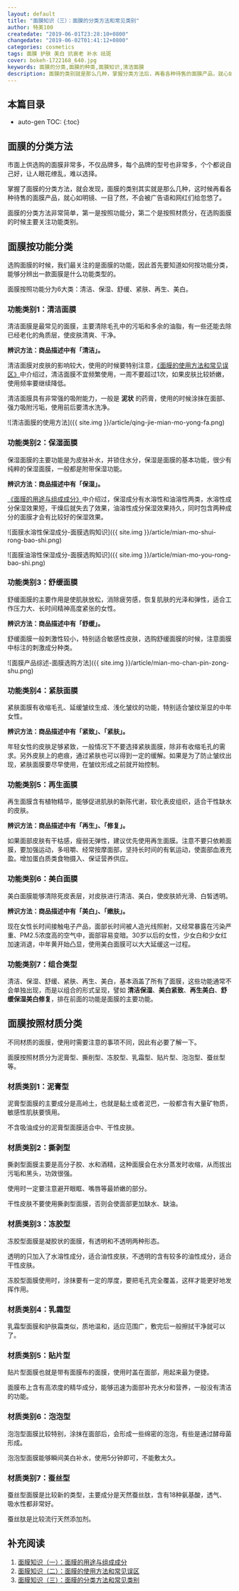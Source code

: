 ```yaml
---
layout: default
title: "面膜知识（三）：面膜的分类方法和常见类别"
author: 特美100
createdate: "2019-06-01T23:28:10+0800"
changedate: "2019-06-02T01:41:12+0800"
categories: cosmetics
tags: 面膜 护肤 美白 抗衰老 补水 祛斑
cover: bokeh-1722168_640.jpg
keywords: 面膜的分类,面膜的种类,面膜知识,清洁面膜 
description: 面膜的类别就是那么几种，掌握分类方法后，再看各种待售的面膜产品，就心如明镜、一目了然，不会被广告语和网红们给忽悠了
---
```


## 本篇目录

* auto-gen TOC:
{:toc}

## 面膜的分类方法

市面上供选购的面膜非常多，不仅品牌多，每个品牌的型号也非常多，个个都说自己好，让人眼花缭乱，难以选择。

掌握了面膜的分类方法，就会发现，面膜的类别其实就是那么几种，这时候再看各种待售的面膜产品，就心如明镜、一目了然，不会被广告语和网红们给忽悠了。

面膜的分类方法非常简单，第一是按照功能分，第二个是按照材质分，在选购面膜的时候主要关注功能类别。

## 面膜按功能分类

选购面膜的时候，我们最关注的是面膜的功能，因此首先要知道如何按功能分类，能够分辨出一款面膜是什么功能类型的。

面膜按照功能分为6大类：清洁、保湿、舒缓、紧肤、再生、美白。

### 功能类别1：清洁面膜

清洁面膜是最常见的面膜，主要清除毛孔中的污垢和多余的油脂，有一些还能去除已经老化的角质层，使皮肤清爽、干净。

**辨识方法：商品描述中有「清洁」。**


清洁面膜对皮肤的影响较大，使用的时候要特别注意，[《面膜的使用方法和常见误区》](https://www.temei100.com/beauty/cosmetics/2019/05/29/mian-mo-zhi-shi-2/)中介绍过，清洁面膜不宜频繁使用，一周不要超过1次，如果皮肤比较娇嫩，使用频率要继续降低。

清洁面膜具有非常强的吸附能力，一般是 **泥状** 的药膏，使用的时候涂抹在面部、强力吸附污垢，使用前后要清水洗净。

![清洁面膜的使用方法]({{ site.img }}/article/qing-jie-mian-mo-yong-fa.png)

### 功能类别2：保湿面膜

保湿面膜的主要功能是为皮肤补水，并锁住水分，保湿是面膜的基本功能，很少有纯粹的保湿面膜，一般都是附带保湿功能。

**辨识方法：商品描述中有「保湿」。**

[《面膜的用途与组成成分》](https://www.temei100.com/beauty/cosmetics/2019/05/25/mian-mo-zhi-shi-1/#%E9%9D%A2%E8%86%9C%E7%9A%84%E7%BB%84%E6%88%90%E4%B8%8E%E6%88%90%E5%88%86%E8%A1%A8)中介绍过，保湿成分有水溶性和油溶性两类，水溶性成分保湿效果短，干燥后就失去了效果，油溶性成分保湿效果持久，同时包含两种成分的面膜才会有比较好的保湿效果。

![面膜水溶性保湿成分-面膜选购知识]({{ site.img }}/article/mian-mo-shui-rong-bao-shi.png)

![面膜油溶性保湿成分-面膜选购知识]({{ site.img }}/article/mian-mo-you-rong-bao-shi.png)

### 功能类别3：舒缓面膜

舒缓面膜的主要作用是使肌肤放松，消除疲劳感，恢复肌肤的光泽和弹性，适合工作压力大、长时间精神高度紧张的女性。

**辨识方法：商品描述中有「舒缓」。**

舒缓面膜一般刺激性较小，特别适合敏感性皮肤，选购舒缓面膜的时候，注意面膜中标注的刺激成分种类。

![面膜产品综述-面膜选购方法]({{ site.img }}/article/mian-mo-chan-pin-zong-shu.png)

### 功能类别4：紧肤面膜

紧肤面膜有收缩毛孔、延缓皱纹生成、浅化皱纹的功能，特别适合皱纹渐显的中年女性。

**辨识方法：商品描述中有「紧致」、「紧肤」。**

年轻女性的皮肤足够紧致，一般情况下不要选择紧肤面膜，除非有收缩毛孔的需求。另外皮肤上的疤痕，通过紧肤也可以得到一定的缓解。如果是为了防止皱纹出现，紧肤面膜要尽早使用，在皱纹形成之前就开始控制。

### 功能类别5：再生面膜

再生面膜含有植物精华，能够促进肌肤的新陈代谢，软化表皮组织，适合干性缺水的皮肤。

**辨识方法：商品描述中有「再生」、「修复」。**

如果面部皮肤有干枯感，瘦弱无弹性，建议优先使用再生面膜。注意不要只依赖面膜，要加强运动，多咀嚼、经常按摩面部，坚持长时间的有氧运动，使面部血液充盈。增加蛋白质类食物摄入、保证营养供应。

### 功能类别6：美白面膜

美白面膜能够清除死皮表层，对皮肤进行清洁、美白，使皮肤娇光滑、白皙透明。

**辨识方法：商品描述中有「美白」、「嫩肤」。**

现在女性长时间接触电子产品，面部长时间被人造光线照射，又经常暴露在污染严重、PM2.5浓度高的空气中，面部容易变暗。30岁以后的女性，少女白和少女红加速消退，中年黄开始凸显，使用美白面膜可以大大延缓这一过程。


### 功能类别7：组合类型

清洁、保湿、舒缓、紧肤、再生、美白，基本涵盖了所有了面膜，这些功能通常不会单独出现，而是以组合的形式呈现，譬如 **清洁保湿**、**美白紧致**、**再生美白**、**舒缓保湿美白修复**，排在前面的功能是面膜的主要功能。

## 面膜按照材质分类

不同材质的面膜，使用时需要注意的事项不同，因此有必要了解一下。

面膜按照材质分为泥膏型、撕削型、冻胶型、乳霜型、贴片型、泡泡型、蚕丝型等。

### 材质类别1：泥膏型

泥膏型面膜的主要成分是高岭土，也就是黏土或者泥巴，一般都含有大量矿物质，敏感性肌肤要慎用。

不含吸油成分的泥膏型面膜适合中、干性皮肤。

### 材质类别2：撕剥型

撕剥型面膜主要是高分子胶、水和酒精，这种面膜会在水分蒸发时收缩，从而拔出污垢和黑头，功效很强。

使用时一定要注意避开眼眶、嘴唇等最娇嫩的部分。

干性皮肤不要使用撕剥型面膜，否则会使面部更加缺水、缺油。

### 材质类别3：冻胶型

冻胶型面膜是凝胶状的面膜，有透明和不透明两种形态。

透明的只加入了水溶性成分，适合油性皮肤，不透明的含有较多的油性成分，适合干性皮肤。

冻胶型面膜使用时，涂抹要有一定的厚度，要把毛孔完全覆盖，这样才能更好地发挥作用。

### 材质类别4：乳霜型

乳霜型面膜和护肤霜类似，质地温和，适应范围广，敷完后一般擦拭干净就可以了。

### 材质类别5：贴片型

贴片型面膜也就是带有面膜布的面膜，使用时盖在面部，用起来最为便捷。

面膜布上含有高浓度的精华成分，能够迅速为面部补充水分和营养，一般没有清洁的功能。

### 材质类别6：泡泡型

泡泡型面膜比较特别，涂抹在面部后，会形成一些绵密的泡泡，有些是通过酵母菌形成。

泡泡型面膜能够瞬间美白补水，使用5分钟即可，不能敷太久。

### 材质类别7：蚕丝型

蚕丝型面膜是比较新的类型，主要成分是天然蚕丝肽，含有18种氨基酸，透气、吸水性都非常好。

蚕丝肽是比较流行天然添加剂。

## 补充阅读

1. [面膜知识（一）：面膜的用途与组成成分][1]
2. [面膜知识（二）：面膜的使用方法和常见误区][2]
3. [面膜知识（三）：面膜的分类方法和常见类别][3]

[1]: https://www.temei100.com/beauty/cosmetics/2019/05/25/mian-mo-zhi-shi-1/ "面膜知识（一）：面膜的用途与组成成分"
[2]: https://www.temei100.com/beauty/cosmetics/2019/05/29/mian-mo-zhi-shi-2/ "面膜知识（二）：面膜的使用方法和常见误区"
[3]: https://www.temei100.com//beauty/cosmetics/2019/06/01/mian-mo-zhi-shi-3/ "面膜知识（三）：面膜的分类方法和常见类别"
